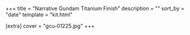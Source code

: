 +++
title = "Narrative Gundam Titanium Finish"
description = ""
sort_by = "date"
template = "kit.html"

[extra]
cover = "gcu-01225.jpg"
+++
